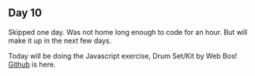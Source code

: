 ## Day 10

Skipped one day. Was not home long enough to code for an hour. But will make it up in the next few days.

Today will be doing the Javascript exercise, Drum Set/Kit by Web Bos! [Github](https://github.com/wesbos/JavaScript30) is here.

